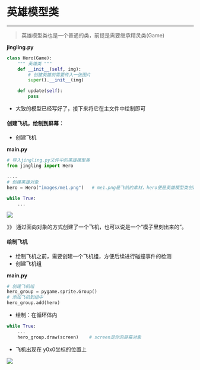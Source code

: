 # 英雄模型类

---

> 英雄模型类也是一个普通的类，前提是需要继承精灵类\(Game\)

**jingling.py**

```python
class Hero(Game):
    """ 英雄类 """
    def __init__(self, img):
        # 创建英雄前需要传入一张图片
        super().__init__(img)

    def update(self):
        pass
```

* 大致的模型已经写好了，接下来将它在主文件中绘制即可

#### 创建飞机，绘制到屏幕：

* 创建飞机

**main.py**

```python
# 导入jingling.py文件中的英雄模型类
from jingling import Hero

....
# 创建英雄对象
hero = Hero("images/me1.png")   # me1.png是飞机的素材，hero便是英雄模型类创建出来的对象

while True:
    ...
```

![](/assets/idsadmport.png)

》》 通过面向对象的方式创建了一个飞机，也可以说是一个“模子里刻出来的”。

#### 

#### 绘制飞机

* 绘制飞机之前，需要创建一个飞机组，方便后续进行碰撞事件的检测
* 创建飞机组

**main.py**

```python
# 创建飞机组
hero_group = pygame.sprite.Group()
# 添加飞机到组中
hero_group.add(hero)
```

* 绘制：在循环体内

```python
while True:
    ...
    hero_group.draw(screen)    # screen是你的屏幕对象
```

* 飞机出现在 y0x0坐标的位置上

![](/assets/imfdsport.png)

